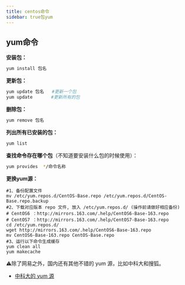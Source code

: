 ```yaml
---
title: centos命令
sidebar: true包yum
---
```


## yum命令

**安装包：**

```sh
yum install 包名
```

**更新包：**

```sh
yum update 包名   #更新一个包
yum update       #更新所有的包
```

**删除包：**

```sh
yum remove 包名
```

**列出所有已安装的包：**

```sh
yum list
```

**查找命令存在哪个包**（不知道要安装什么包的时候使用）：

```sh
yum provides  */命令名称
```

**更换yum源：**

```sh{2,6,7,8,10,11}
#1、备份配置文件
mv /etc/yum.repos.d/CentOS-Base.repo /etc/yum.repos.d/CentOS-Base.repo.backup
#2、下载对应版本 repo 文件, 放入 /etc/yum.repos.d/ (操作前请做好相应备份)
# CentOS6 ：http://mirrors.163.com/.help/CentOS6-Base-163.repo
# CentOS7 ：http://mirrors.163.com/.help/CentOS7-Base-163.repo
cd /etc/yum.repos.d/
wget http://mirrors.163.com/.help/CentOS6-Base-163.repo
mv CentOS6-Base-163.repo CentOS-Base.repo
#3、运行以下命令生成缓存
yum clean all
yum makecache
```

:warning:除了网易之外，国内还有其他不错的 yum 源，比如中科大和搜狐。

- [中科大的 yum 源](https://lug.ustc.edu.cn/wiki/mirrors/help/centos)